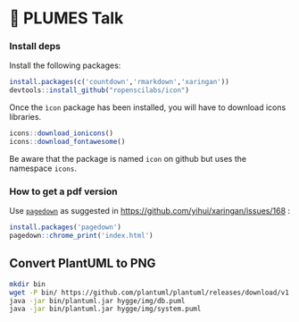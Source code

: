 # :loudspeaker: PLUMES Talk

### Install deps

Install the following packages:

```R
install.packages(c('countdown','rmarkdown','xaringan'))
devtools::install_github("ropenscilabs/icon")
```

Once the `ìcon` package has been installed, you will have to download icons libraries.

```R
icons::download_ionicons()
icons::download_fontawesome()
```

Be aware that the package is named `icon` on github but uses the namespace `icons`.


### How to get a pdf version

Use [`pagedown`](https://github.com/rstudio/pagedown) as suggested in https://github.com/yihui/xaringan/issues/168 :

```R
install.packages('pagedown')
pagedown::chrome_print('index.html')
```

## Convert PlantUML to PNG

```bash
mkdir bin
wget -P bin/ https://github.com/plantuml/plantuml/releases/download/v1.2024.7/plantuml-1.2024.7.jar
java -jar bin/plantuml.jar hygge/img/db.puml
java -jar bin/plantuml.jar hygge/img/system.puml
```


